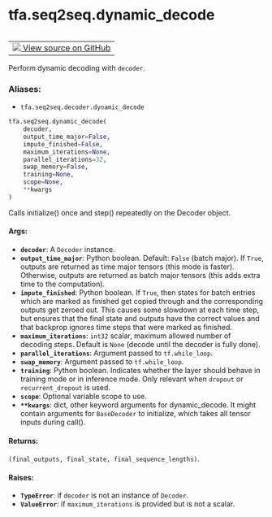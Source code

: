 <div itemscope itemtype="http://developers.google.com/ReferenceObject">
<meta itemprop="name" content="tfa.seq2seq.dynamic_decode" />
<meta itemprop="path" content="Stable" />
</div>

# tfa.seq2seq.dynamic_decode


<table class="tfo-notebook-buttons tfo-api" align="left">

<td>
  <a target="_blank" href="https://github.com/tensorflow/addons/tree/r0.5/tensorflow_addons/seq2seq/decoder.py#L272-L492">
    <img src="https://www.tensorflow.org/images/GitHub-Mark-32px.png" />
    View source on GitHub
  </a>
</td></table>



Perform dynamic decoding with `decoder`.

### Aliases:

* `tfa.seq2seq.decoder.dynamic_decode`


``` python
tfa.seq2seq.dynamic_decode(
    decoder,
    output_time_major=False,
    impute_finished=False,
    maximum_iterations=None,
    parallel_iterations=32,
    swap_memory=False,
    training=None,
    scope=None,
    **kwargs
)
```



<!-- Placeholder for "Used in" -->

Calls initialize() once and step() repeatedly on the Decoder object.

#### Args:


* <b>`decoder`</b>: A `Decoder` instance.
* <b>`output_time_major`</b>: Python boolean.  Default: `False` (batch major). If
  `True`, outputs are returned as time major tensors (this mode is
  faster). Otherwise, outputs are returned as batch major tensors (this
  adds extra time to the computation).
* <b>`impute_finished`</b>: Python boolean.  If `True`, then states for batch
  entries which are marked as finished get copied through and the
  corresponding outputs get zeroed out.  This causes some slowdown at
  each time step, but ensures that the final state and outputs have
  the correct values and that backprop ignores time steps that were
  marked as finished.
* <b>`maximum_iterations`</b>: `int32` scalar, maximum allowed number of decoding
   steps.  Default is `None` (decode until the decoder is fully done).
* <b>`parallel_iterations`</b>: Argument passed to `tf.while_loop`.
* <b>`swap_memory`</b>: Argument passed to `tf.while_loop`.
* <b>`training`</b>: Python boolean. Indicates whether the layer should behave
    in training  mode or in inference mode. Only relevant
    when `dropout` or `recurrent_dropout` is used.
* <b>`scope`</b>: Optional variable scope to use.
* <b>`**kwargs`</b>: dict, other keyword arguments for dynamic_decode. It might
  contain arguments for `BaseDecoder` to initialize, which takes all
  tensor inputs during call().


#### Returns:

`(final_outputs, final_state, final_sequence_lengths)`.



#### Raises:


* <b>`TypeError`</b>: if `decoder` is not an instance of `Decoder`.
* <b>`ValueError`</b>: if `maximum_iterations` is provided but is not a scalar.